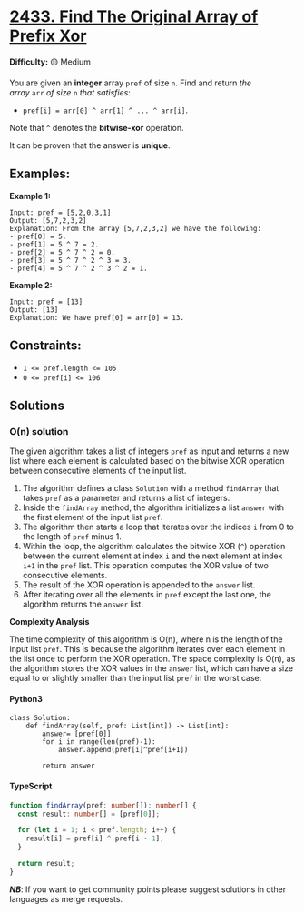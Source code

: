 # [2433. Find The Original Array of Prefix Xor](https://leetcode.com/problems/find-the-original-array-of-prefix-xor/)

**Difficulty:** :yellow_circle: Medium

You are given an **integer** array `pref` of size `n`. Find and return *the array* `arr` *of size* `n` *that satisfies*:

- `pref[i] = arr[0] ^ arr[1] ^ ... ^ arr[i]`.

Note that `^` denotes the **bitwise-xor** operation.

It can be proven that the answer is **unique**.

## Examples:

**Example 1:**

```
Input: pref = [5,2,0,3,1]
Output: [5,7,2,3,2]
Explanation: From the array [5,7,2,3,2] we have the following:
- pref[0] = 5.
- pref[1] = 5 ^ 7 = 2.
- pref[2] = 5 ^ 7 ^ 2 = 0.
- pref[3] = 5 ^ 7 ^ 2 ^ 3 = 3.
- pref[4] = 5 ^ 7 ^ 2 ^ 3 ^ 2 = 1.

```

**Example 2:**

```
Input: pref = [13]
Output: [13]
Explanation: We have pref[0] = arr[0] = 13.

```

## Constraints:

- `1 <= pref.length <= 105`
- `0 <= pref[i] <= 106`

## Solutions

### O(n) solution

The given algorithm takes a list of integers `pref` as input and returns a new list where each element is calculated based on the bitwise XOR operation between consecutive elements of the input list.

1. The algorithm defines a class `Solution` with a method `findArray` that takes `pref` as a parameter and returns a list of integers.
2. Inside the `findArray` method, the algorithm initializes a list `answer` with the first element of the input list `pref`.
3. The algorithm then starts a loop that iterates over the indices `i` from 0 to the length of `pref` minus 1.
4. Within the loop, the algorithm calculates the bitwise XOR (`^`) operation between the current element at index `i` and the next element at index `i+1` in the `pref` list. This operation computes the XOR value of two consecutive elements.
5. The result of the XOR operation is appended to the `answer` list.
6. After iterating over all the elements in `pref` except the last one, the algorithm returns the `answer` list.

**Complexity Analysis**

The time complexity of this algorithm is O(n), where n is the length of the input list `pref`. This is because the algorithm iterates over each element in the list once to perform the XOR operation.
The space complexity is O(n), as the algorithm stores the XOR values in the `answer` list, which can have a size equal to or slightly smaller than the input list `pref` in the worst case.

#### Python3

```python3
class Solution:
    def findArray(self, pref: List[int]) -> List[int]:
        answer= [pref[0]]
        for i in range(len(pref)-1):
            answer.append(pref[i]^pref[i+1])

        return answer
```

#### TypeScript

```typescript
function findArray(pref: number[]): number[] {
  const result: number[] = [pref[0]];

  for (let i = 1; i < pref.length; i++) {
    result[i] = pref[i] ^ pref[i - 1];
  }

  return result;
}
```

**_NB_**: If you want to get community points please suggest solutions in other languages as merge requests.
